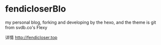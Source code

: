 # fendicloserBlo

my personal blog, forking and developing by the hexo, and the theme is git from svdb.co's Flexy


详情 http://fendicloser.top
